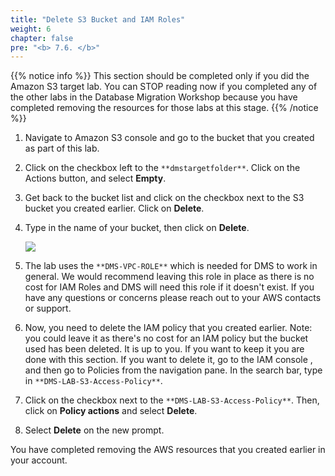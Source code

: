 ```yaml
---
title: "Delete S3 Bucket and IAM Roles"
weight: 6
chapter: false
pre: "<b> 7.6. </b>"
---
```


{{% notice info %}}
This section should be completed only if you did the Amazon S3 target lab. You can STOP reading now if you completed any of the other labs in the Database Migration Workshop because you have completed removing the resources for those labs at this stage.
{{% /notice %}}

1. Navigate to Amazon S3 console  and go to the bucket that you created as part of this lab.

1. Click on the checkbox left to the `**dmstargetfolder**`. Click on the Actions button, and select **Empty**.

1. Get back to the bucket list and click on the checkbox next to the S3 bucket you created earlier. Click on **Delete**.

1. Type in the name of your bucket, then click on **Delete**.

    ![](/images/7/5/0001.png?width=85pc)

1. The lab uses the `**DMS-VPC-ROLE**` which is needed for DMS to work in general. We would recommend leaving this role in place as there is no cost for IAM Roles and DMS will need this role if it doesn't exist. If you have any questions or concerns please reach out to your AWS contacts or support.

1. Now, you need to delete the IAM policy that you created earlier. Note: you could leave it as there's no cost for an IAM policy but the bucket used has been deleted. It is up to you. If you want to keep it you are done with this section. If you want to delete it, go to the IAM console , and then go to Policies from the navigation pane. In the search bar, type in `**DMS-LAB-S3-Access-Policy**`.

1. Click on the checkbox next to the `**DMS-LAB-S3-Access-Policy**`. Then, click on **Policy actions** and select **Delete**.

1. Select **Delete** on the new prompt.

You have completed removing the AWS resources that you created earlier in your account.
